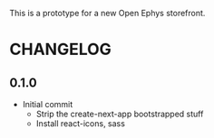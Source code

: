 This is a prototype for a new Open Ephys storefront.

# CHANGELOG

## 0.1.0
  - Initial commit
    - Strip the create-next-app bootstrapped stuff
    - Install react-icons, sass
